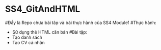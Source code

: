 # SS4_GitAndHTML
#Đầy là Repo chưa bài tâp và bài thực hành của SS4 Module1
#Thực hành:
- Sử dụng thẻ HTML căn bản
#Bài tập:
- Tạo danh sách
- Tạo CV cá nhân